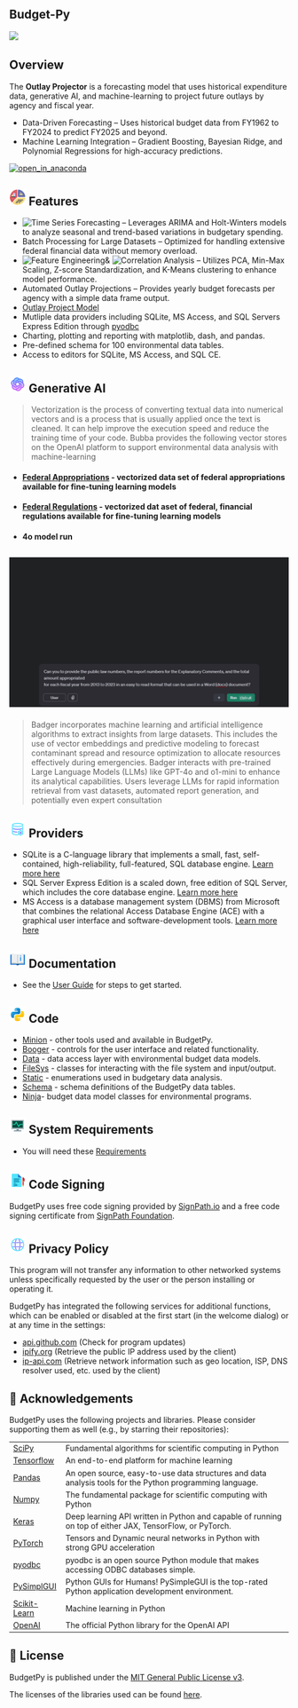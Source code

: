 ## Budget-Py
![](https://github.com/is-leeroy-jenkins/BudgetPy/blob/master/etc/img/github/BudgetPy.png)
## Overview
The **Outlay Projector** is a forecasting model that uses historical expenditure data, 
generative AI, and machine-learning to project future outlays by agency and fiscal year.
- Data-Driven Forecasting – Uses historical budget data from FY1962 to FY2024 to predict FY2025 and beyond.  
- Machine Learning Integration – Gradient Boosting, Bayesian Ridge, and Polynomial Regressions for high-accuracy predictions. 

[![open_in_anaconda](https://static.anaconda.cloud/content/a22d04e8445b700f28937ab3231b8cded505d0395c63b7a269696722196d5415)](https://anaconda.cloud/api/nbserve/launch_notebook?nb_url=https%3A%2F%2Fraw.githubusercontent.com%2Fis-leeroy-jenkins%2FBoo%2Fmain%2Fipynb%2Foutlays.ipynb)



## ![](https://github.com/is-leeroy-jenkins/BudgetPy/blob/master/etc/img/github/features.png)  Features
- ![Time Series Forecasting](https://en.wikipedia.org/wiki/Time_series) – Leverages ARIMA and Holt-Winters models to analyze seasonal and trend-based variations in budgetary spending.  
- Batch Processing for Large Datasets – Optimized for handling extensive federal financial data without memory overload.  
- ![Feature Engineering ](https://en.wikipedia.org/wiki/Feature_engineering)& ![Correlation Analysis](https://en.wikipedia.org/wiki/Correlation) – Utilizes PCA, Min-Max Scaling, Z-score Standardization, and K-Means clustering to enhance model performance.  
- Automated Outlay Projections – Provides yearly budget forecasts per agency with a simple data frame output.  
- [Outlay Project Model](https://anaconda.cloud/api/nbserve/launch_notebook?nb_url=https%3A%2F%2Fanaconda.cloud%2Fapi%2Fprojects%2Ff4ad0240-eaf1-4ad1-a8b4-99e630b46cda%2Ffiles%2Foutlays.ipynb%3Fversion%3D3c5763b3-e106-4e67-b314-3207f7f4ee71)
- Mutliple data providers including SQLite, MS Access, and SQL Servers Express Edition through [pyodbc](https://github.com/mkleehammer/pyodbc/wiki)
- Charting, plotting and reporting with matplotlib, dash, and pandas.
- Pre-defined schema for 100 environmental data tables.
- Access to editors for SQLite, MS Access, and SQL CE.


## ![](https://github.com/is-leeroy-jenkins/BudgetPy/blob/master/etc/img/github/openai.png)  Generative AI

> Vectorization is the process of converting textual data into numerical vectors and is a process that is usually applied once the text is cleaned.
> It can help improve the execution speed and reduce the training time of your code. Bubba provides the following vector stores on the OpenAI platform to support environmental data analysis with machine-learning

- #### [Federal Appropriations](https://github.com/is-leeroy-jenkins/BudgetPy/blob/master/etc/img/github/Appropriations.md) - vectorized data set of federal appropriations available for fine-tuning learning models
- #### [Federal Regulations](https://github.com/is-leeroy-jenkins/BudgetPy/blob/master/etc/img/github/Regulations.md) - vectorized dat aset of federal, financial regulations available for fine-tuning learning models

- #### 4o model run
## ![](https://github.com/is-leeroy-jenkins/BudgetPy/blob/master/etc/img/github/Bubba.gif)

> Badger incorporates machine learning and artificial intelligence algorithms to extract insights from large datasets.
This includes the use of vector embeddings and predictive modeling to forecast contaminant spread and resource optimization to allocate resources effectively during emergencies.
Badger interacts with pre-trained Large Language Models (LLMs) like GPT-4o and o1-mini  to enhance its analytical capabilities.
Users leverage LLMs for rapid information retrieval from vast datasets, automated report generation, and potentially even expert consultation



## ![](https://github.com/is-leeroy-jenkins/BudgetPy/blob/master/etc/img/github/Providers.png) Providers
- SQLite is a C-language library that implements a small, fast, self-contained, high-reliability, full-featured, SQL database engine. [Learn more here](https://sqlite.org/index.html) 
- SQL Server Express Edition is a scaled down, free edition of SQL Server, which includes the core database engine. [Learn more here](https://www.microsoft.com/en-us/download/details.aspx?id=101064)
- MS Access is a database management system (DBMS) from Microsoft that combines the relational Access Database Engine (ACE) with a graphical user interface and software-development tools.  [Learn more here](https://www.microsoft.com/en-us/microsoft-365/access)



## ![](https://github.com/is-leeroy-jenkins/BudgetPy/blob/master/etc/img/github/documentation.png)  Documentation
- See the [User Guide](etc/git/Users.md) for steps to get started.



## ![](https://github.com/is-leeroy-jenkins/BudgetPy/blob/master/etc/img/github/python.png)  Code
- [Minion](https://github.com/is-leeroy-jenkins/BudgetPy/blob/master/src/Minion.py) - other tools used and available in BudgetPy.
- [Booger](https://github.com/is-leeroy-jenkins/BudgetPy/blob/master/src/Booger.py) - controls for the user interface and related functionality.
- [Data](https://github.com/is-leeroy-jenkins/BudgetPy/blob/master/src/Data.py) - data access layer with environmental budget data models.
- [FileSys](https://github.com/is-leeroy-jenkins/BudgetPy/blob/master/src/FileSys.py) - classes for interacting with the file system and input/output.
- [Static](https://github.com/is-leeroy-jenkins/BudgetPy/blob/master/src/Static.py) - enumerations used in budgetary data analysis.
- [Schema](https://github.com/is-leeroy-jenkins/BudgetPy/blob/master/src/Schema.py) - schema definitions of the BudgetPy data tables.
- [Ninja](https://github.com/is-leeroy-jenkins/BudgetPy/blob/master/src/Ninja.py)- budget data model classes for environmental programs.

## ![](https://github.com/is-leeroy-jenkins/BudgetPy/blob/master/etc/img/github/system_requirements.png) System Requirements
- You will need these [Requirements](https://github.com/KarmaScripter/BudgetPy/blob/master/requirements.txt)



## ![](https://github.com/is-leeroy-jenkins/BudgetPy/blob/master/etc/img/github/signature.png)  Code Signing 

BudgetPy uses free code signing provided by [SignPath.io](https://signpath.io/) and a free code signing certificate
from [SignPath Foundation](https://signpath.org/).


## ![](https://github.com/is-leeroy-jenkins/BudgetPy/blob/master/etc/img/github/web.png) Privacy Policy

This program will not transfer any information to other networked systems unless specifically requested by the user or the person installing or operating it.

BudgetPy has integrated the following services for additional functions, which can be enabled or disabled at the first start (in the welcome dialog) or at any time in the settings:

- [api.github.com](https://docs.github.com/en/site-policy/privacy-policies/github-general-privacy-statement) (Check for program updates)
- [ipify.org](https://www.ipify.org/) (Retrieve the public IP address used by the client)
- [ip-api.com](https://ip-api.com/docs/legal) (Retrieve network information such as geo location, ISP, DNS resolver used, etc. used by the client)


## 🙏 Acknowledgements

BudgetPy uses the following projects and libraries. Please consider supporting them as well (e.g., by starring their repositories):

|                                                                     |                                                                                                          |
|---------------------------------------------------------------------|----------------------------------------------------------------------------------------------------------|
| [SciPy](https://scipy.org/)                                         | Fundamental algorithms for scientific computing in Python                                                |
| [Tensorflow](https://www.tensorflow.org/)                  		       | An end-to-end platform for machine learning								                                                      |
| [Pandas](https://pandas.pydata.org/docs/getting_started/index.html) | An open source, easy-to-use data structures and data analysis tools for the Python programming language. |
| [Numpy](https://numpy.org/)                                         | The fundamental package for scientific computing with Python    			                                      |
| [Keras](https://keras.io/about/)                                    | Deep learning API written in Python and capable of running on top of either JAX, TensorFlow, or PyTorch. |
| [PyTorch](https://pytorch.org/)                                     | Tensors and Dynamic neural networks in Python with strong GPU acceleration                               |
| [pyodbc](https://pypi.org/project/pyodbc/)   	                      | pyodbc is an open source Python module that makes accessing ODBC databases simple. 									             |
| [PySimplGUI](https://github.com/PySimpleGUI/PySimpleGUI)            | Python GUIs for Humans! PySimpleGUI is the top-rated Python application development environment.								 |
| [Scikit-Learn](https://github.com/scikit-learn/scikit-learn)        | Machine learning in Python					                                                                          |
| [OpenAI](https://github.com/openai/openai-python) 	               | The official Python library for the OpenAI API							                                                         |


## 📝 License

BudgetPy is published under the [MIT General Public License v3](https://github.com/is-leeroy-jenkins/BudgetPy/blob/main/LICENSE).

The licenses of the libraries used can be found [here](https://github.com/is-leeroy-jenkins/BudgetPy/tree/main/Resources/Licenses).


